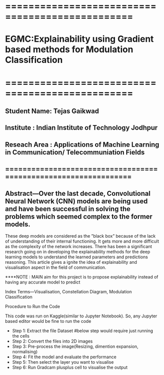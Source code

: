 # ================================================
# EGMC:Explainability using Gradient based methods for Modulation Classification
# ================================================
## Student Name: Tejas Gaikwad
## Institute : Indian Institute of Technology Jodhpur
## Reseach Area : Applications of Machine Learning in Communication/ Telecommuniation Fields
## ================================================================
## Abstract—Over the last decade, Convolutional Neural Network (CNN) models are being used and have been successful in solving the problems which seemed complex to the former models.
These deep models are considered as the ”black box” because of the lack of understanding of their internal functioning. It gets more and more difficult as the complexity of the network
increases. There has been a significant research going on in developing the explainability methods for the deep learning models to understand the learned parameters and predictions
reasoning. This article gives a ignite the idea of explainability and visualisation aspect in the field of communication. 

****NOTE : MAIN aim for this project is to propose explainability instead of having any accurate model to predict

Index Terms—Visualisation, Constellation Diagram, Modulation Classification

Procedure to Run the Code

This code was run on Kaggle(similar to Jupyter Notebook). So, any Jupyter based editor would be fine to run the code

* Step 1: Extract the file Dataset
#below step would require just running the cells
* Step 2: Convert the files into 2D images 
* Step 3: Pre-process the image(Resizing, dimention expansion, normalising)
* Step 4: Fit the model and evaluate the performance 
* Step 5: Then select the layer you want to visualise
* Step 6: Run Gradcam plusplus cell to visualise the output

